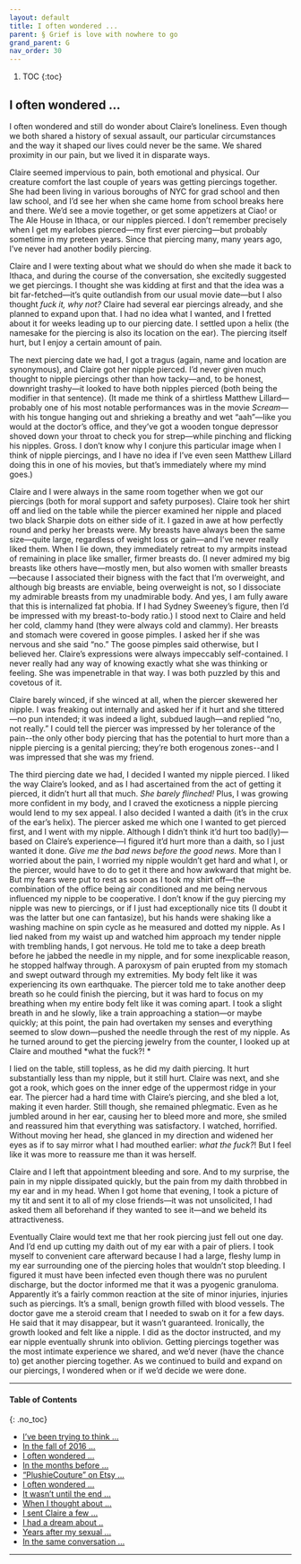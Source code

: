 ```yaml
---
layout: default
title: I often wondered ...   
parent: § Grief is love with nowhere to go
grand_parent: G 
nav_order: 30 
---
```

<style>
.dont-break-out {
  /* These are technically the same, but use both */
  overflow-wrap: break-word;
  word-wrap: break-word;

     -ms-word-break: break-all;
  /* This is the dangerous one in WebKit, as it breaks things wherever */
  word-break: break-all;
  /* Instead use this non-standard one: */
  word-break: break-word;
}

.youtube-container {
    position: relative;
    width: 100%;
    height: 0;
    padding-bottom: 56.25%;
}
.youtube-video {
    position: absolute;
    top: 0;
    left: 0;
    width: 100%;
    height: 100%;
}

</style>

<div class="dont-break-out" markdown="1">

1. TOC
{:toc}

## I often wondered ... 

I often wondered and still do wonder about Claire’s loneliness. Even though we both shared a history of sexual assault, our particular circumstances and the way it shaped our lives could never be the same. We shared proximity in our pain, but we lived it in disparate ways.

Claire seemed impervious to pain, both emotional and physical. Our creature comfort the last couple of years was getting piercings together. She had been living in various boroughs of NYC for grad school and then law school, and I’d see her when she came home from school breaks here and there. We’d see a movie together, or get some appetizers at Ciao! or The Ale House in Ithaca, or our nipples pierced. I don’t remember precisely when I get my earlobes pierced—my first ever piercing—but probably sometime in my preteen years. Since that piercing many, many years ago, I’ve never had another bodily piercing.

Claire and I were texting about what we should do when she made it back to Ithaca, and during the course of the conversation, she excitedly suggested we get piercings. I thought she was kidding at first and that the idea was a bit far-fetched—it’s quite outlandish from our usual movie date—but I also thought *fuck it, why not?* Claire had several ear piercings already, and she planned to expand upon that. I had no idea what I wanted, and I fretted about it for weeks leading up to our piercing date. I settled upon a helix (the namesake for the piercing is also its location on the ear). The piercing itself hurt, but I enjoy a certain amount of pain.

The next piercing date we had, I got a tragus (again, name and location are synonymous), and Claire got her nipple pierced. I’d never given much thought to nipple piercings other than how tacky—and, to be honest, downright trashy—it looked to have both nipples pierced (both being the modifier in that sentence). (It made me think of a shirtless Matthew Lillard—probably one of his most notable performances was in the movie *Scream*—with his tongue hanging out and shrieking a breathy and wet “aah”—like you would at the doctor’s office, and they’ve got a wooden tongue depressor shoved down your throat to check you for strep—while pinching and flicking his nipples. Gross. I don’t know why I conjure this particular image when I think of nipple piercings, and I have no idea if I’ve even seen Matthew Lillard doing this in one of his movies, but that’s immediately where my mind goes.)

Claire and I were always in the same room together when we got our piercings (both for moral support and safety purposes). Claire took her shirt off and lied on the table while the piercer examined her nipple and placed two black Sharpie dots on either side of it. I gazed in awe at how perfectly round and perky her breasts were. My breasts have always been the same size—quite large, regardless of weight loss or gain—and I’ve never really liked them. When I lie down, they immediately retreat to my armpits instead of remaining in place like smaller, firmer breasts do. (I never admired my big breasts like others have—mostly men, but also women with smaller breasts—because I associated their bigness with the fact that I’m overweight, and although big breasts are enviable, being overweight is not, so I dissociate my admirable breasts from my unadmirable body. And yes, I am fully aware that this is internalized fat phobia. If I had Sydney Sweeney’s figure, then I’d be impressed with my breast-to-body ratio.) I stood next to Claire and held her cold, clammy hand (they were always cold and clammy). Her breasts and stomach were covered in goose pimples. I asked her if she was nervous and she said “no.” The goose pimples said otherwise, but I believed her. Claire’s expressions were always impeccably self-contained. I never really had any way of knowing exactly what she was thinking or feeling. She was impenetrable in that way. I was both puzzled by this and covetous of it.

Claire barely winced, if she winced at all, when the piercer skewered her nipple. I was freaking out internally and asked her if it hurt and she tittered—no pun intended; it was indeed a light, subdued laugh—and replied “no, not really.” I could tell the piercer was impressed by her tolerance of the pain--the only other body piercing that has the potential to hurt more than a nipple piercing is a genital piercing; they’re both erogenous zones--and I was impressed that she was my friend.

The third piercing date we had, I decided I wanted my nipple pierced. I liked the way Claire’s looked, and as I had ascertained from the act of getting it pierced, it didn’t hurt all that much. *She barely flinched!* Plus, I was growing more confident in my body, and I craved the exoticness a nipple piercing would lend to my sex appeal. I also decided I wanted a daith (it’s in the crux of the ear’s helix). The piercer asked me which one I wanted to get pierced first, and I went with my nipple. Although I didn’t think it’d hurt too bad(ly)—based on Claire’s experience—I figured it’d hurt more than a daith, so I just wanted it done. *Give me the bad news before the good news.* More than I worried about the pain, I worried my nipple wouldn’t get hard and what I, or the piercer, would have to do to get it there and how awkward that might be. But my fears were put to rest as soon as I took my shirt off—the combination of the office being air conditioned and me being nervous influenced my nipple to be cooperative. I don’t know if the guy piercing my nipple was new to piercings, or if I just had exceptionally nice tits (I doubt it was the latter but one can fantasize), but his hands were shaking like a washing machine on spin cycle as he measured and dotted my nipple. As I lied naked from my waist up and watched him approach my tender nipple with trembling hands, I got nervous. He told me to take a deep breath before he jabbed the needle in my nipple, and for some inexplicable reason, he stopped halfway through. A paroxysm of pain erupted from my stomach and swept outward through my extremities. My body felt like it was experiencing its own earthquake. The piercer told me to take another deep breath so he could finish the piercing, but it was hard to focus on my breathing when my entire body felt like it was coming apart. I took a slight breath in and he slowly, like a train approaching a station—or maybe quickly; at this point, the pain had overtaken my senses and everything seemed to slow down—pushed the needle through the rest of my nipple. As he turned around to get the piercing jewelry from the counter, I looked up at Claire and mouthed *what the fuck?! *

I lied on the table, still topless, as he did my daith piercing. It hurt substantially less than my nipple, but it still hurt. Claire was next, and she got a rook, which goes on the inner edge of the uppermost ridge in your ear. The piercer had a hard time with Claire’s piercing, and she bled a lot, making it even harder. Still though, she remained phlegmatic. Even as he jumbled around in her ear, causing her to bleed more and more, she smiled and reassured him that everything was satisfactory. I watched, horrified. Without moving her head, she glanced in my direction and widened her eyes as if to say mirror what I had mouthed earlier: *what the fuck?*! But I feel like it was more to reassure me than it was herself.

Claire and I left that appointment bleeding and sore. And to my surprise, the pain in my nipple dissipated quickly, but the pain from my daith throbbed in my ear and in my head. When I got home that evening, I took a picture of my tit and sent it to all of my close friends—it was not unsolicited, I had asked them all beforehand if they wanted to see it—and we beheld its attractiveness. 

Eventually Claire would text me that her rook piercing just fell out one day. And I’d end up cutting my daith out of my ear with a pair of pliers. I took myself to convenient care afterward because I had a large, fleshy lump in my ear surrounding one of the piercing holes that wouldn’t stop bleeding. I figured it must have been infected even though there was no purulent discharge, but the doctor informed me that it was a pyogenic granuloma. Apparently it’s a fairly common reaction at the site of minor injuries, injuries such as piercings. It’s a small, benign growth filled with blood vessels. The doctor gave me a steroid cream that I needed to swab on it for a few days. He said that it may disappear, but it wasn’t guaranteed. Ironically, the growth looked and felt like a nipple. I did as the doctor instructed, and my ear nipple eventually shrunk into oblivion. Getting piercings together was the most intimate experience we shared, and we’d never (have the chance to) get another piercing together. As we continued to build and expand on our piercings, I wondered when or if we’d decide we were done.

***

#### Table of Contents
{: .no_toc}

<ul><li> <a href="/docs/behavior/grief-is-love-with-nowhere-to-go-1/">I’ve been trying to think ...</a></li><li> <a href="/docs/behavior/grief-is-love-with-nowhere-to-go-2/">In the fall of 2016 ...</a></li><li> <a href="/docs/behavior/grief-is-love-with-nowhere-to-go-3/">I often wondered ...</a></li><li> <a href="/docs/behavior/grief-is-love-with-nowhere-to-go-4/">In the months before ...</a></li><li> <a href="/docs/behavior/grief-is-love-with-nowhere-to-go-5/">“PlushieCouture” on Etsy ...</a></li><li> <a href="/docs/behavior/grief-is-love-with-nowhere-to-go-6/">I often wondered ...</a></li><li> <a href="/docs/behavior/grief-is-love-with-nowhere-to-go-7/">It wasn’t until the end ...</a></li><li> <a href="/docs/behavior/grief-is-love-with-nowhere-to-go-8/">When I thought about ...</a></li><li> <a href="/docs/behavior/grief-is-love-with-nowhere-to-go-9/">I sent Claire a few ...</a></li><li> <a href="/docs/behavior/grief-is-love-with-nowhere-to-go-10/">I had a dream about ..</a></li><li> <a href="/docs/behavior/grief-is-love-with-nowhere-to-go-11/">Years after my sexual ...</a></li><li> <a href="/docs/behavior/grief-is-love-with-nowhere-to-go-12/">In the same conversation ...</a></li></ul>

***

</div>
